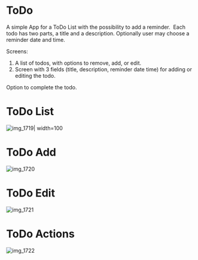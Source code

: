 # ToDo

A simple App for a ToDo List with the possibility to add a reminder. 
Each todo has two parts, a title and a description. Optionally user may choose a reminder date and time.

Screens:
1. A list of todos, with options to remove, add, or edit. 
2. Screen with 3 fields (title, description, reminder date time) for adding or editing the todo.

Option to complete the todo.

# ToDo List
![img_1719](https://user-images.githubusercontent.com/42260005/45251053-76b98400-b35d-11e8-8ec6-765054ca5427.PNG)| width=100

# ToDo Add
![img_1720](https://user-images.githubusercontent.com/42260005/45251063-a36d9b80-b35d-11e8-9b5e-60b9ef670048.PNG)

# ToDo Edit
![img_1721](https://user-images.githubusercontent.com/42260005/45251071-b97b5c00-b35d-11e8-9a8f-6cc98d6b63bf.PNG)

# ToDo Actions
![img_1722](https://user-images.githubusercontent.com/42260005/45251080-d2840d00-b35d-11e8-9422-0cafe41befd9.PNG)
